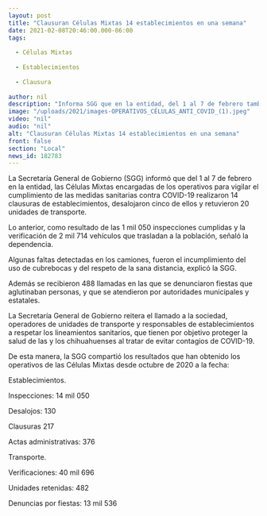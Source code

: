 ```yaml
---
layout: post
title: "Clausuran Células Mixtas 14 establecimientos en una semana"
date: 2021-02-08T20:46:00.000-06:00
tags:
  
  - Células Mixtas
  
  - Establecimientos
  
  - Clausura
  
author: nil
description: "Informa SGG que en la entidad, del 1 al 7 de febrero también se retuvieron 20 unidades de transporte y se desalojaron 5 negocios por incumplir las medidas preventivas de COVID-19"
image: "/uploads/2021/images-OPERATIVOS_CÉLULAS_ANTI_COVID_(1).jpeg"
video: "nil"
audio: "nil"
alt: "Clausuran Células Mixtas 14 establecimientos en una semana"
front: false
section: "Local"
news_id: 182783
---
```


La Secretaría General de Gobierno (SGG) informó que del 1 al 7 de febrero en la entidad, las Células Mixtas encargadas de los operativos para vigilar el cumplimiento de las medidas sanitarias contra COVID-19 realizaron 14 clausuras de establecimientos, desalojaron cinco de ellos y retuvieron 20 unidades de transporte.

Lo anterior, como resultado de las 1 mil 050 inspecciones cumplidas y la verificación de 2 mil 714 vehículos que trasladan a la población, señaló la dependencia.

Algunas faltas detectadas en los camiones, fueron el incumplimiento del uso de cubrebocas y del respeto de la sana distancia, explicó la SGG.

Además se recibieron 488 llamadas en las que se denunciaron fiestas que aglutinaban personas, y que se atendieron por autoridades municipales y estatales.

La Secretaría General de Gobierno reitera el llamado a la sociedad, operadores de unidades de transporte y responsables de establecimientos a respetar los lineamientos sanitarios, que tienen por objetivo proteger la salud de las y los chihuahuenses al tratar de evitar contagios de COVID-19.

De esta manera, la SGG compartió los resultados que han obtenido los operativos de las Células Mixtas desde octubre de 2020 a la fecha:

 

Establecimientos.

Inspecciones: 14 mil 050

Desalojos: 130

Clausuras 217

Actas administrativas: 376

 
Transporte.

Verificaciones: 40 mil 696

Unidades retenidas: 482

 
Denuncias por fiestas: 13 mil 536